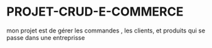 # PROJET-CRUD-E-COMMERCE
mon projet est de gérer les commandes , les clients, et produits qui se passe dans une entreprisse 
